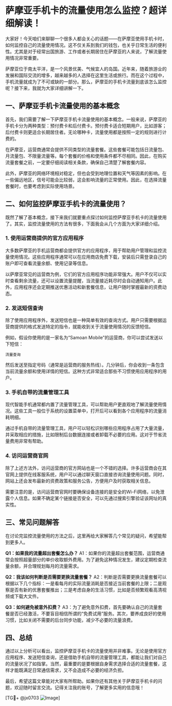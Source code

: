 # 萨摩亚手机卡的流量使用怎么监控？超详细解读！

大家好！今天咱们来聊聊一个很多人都会关心的话题——在萨摩亚使用手机卡时，如何监控自己的流量使用情况。这不仅关系到我们的钱包，也关乎日常生活的便利性。尤其是对于经常出国旅游、工作或者长期居住在萨摩亚的人来说，了解流量使用情况非常重要。

萨摩亚位于南太平洋，是一个风景优美、气候宜人的岛国。近年来，随着旅游业的发展和国际交流的增多，越来越多的人选择在这里生活或旅行。而在这个过程中，手机流量就成为了不可或缺的一部分。那么，萨摩亚的手机卡流量到底该怎么监控呢？接下来，我就为大家详细讲解一下。

## 一、萨摩亚手机卡流量使用的基本概念

首先，我们需要了解一下萨摩亚手机卡流量使用的基本概念。一般来说，萨摩亚的手机卡分为两种类型：预付费卡和后付费卡。预付费卡适合短期用户，比如游客；后付费卡则更适合长期居住者。无论哪种卡，流量使用都是按照一定的规则进行计费的。

在萨摩亚，运营商通常会提供不同类型的流量套餐。这些套餐可能包括日流量包、月流量包、不限量流量等。每个套餐的价格和使用条件都不尽相同。因此，在购买流量套餐之前，一定要仔细阅读相关条款，确保自己清楚了解套餐内容。

此外，萨摩亚的网络环境相对稳定，但也会受到地理位置和天气等因素的影响。在一些偏远地区，信号可能会比较弱，这会影响流量的正常使用。因此，在选择流量套餐时，也要考虑到实际使用场景。

## 二、如何监控萨摩亚手机卡的流量使用？

既然了解了基本概念，接下来我们就要重点探讨如何监控萨摩亚手机卡的流量使用了。其实，监控流量使用的方法有很多，下面我会从几个方面为大家详细介绍。

### 1. 使用运营商提供的官方应用程序

大多数萨摩亚的手机运营商都会提供官方的应用程序，用于帮助用户管理和监控流量使用情况。这些应用程序通常可以在应用商店免费下载，安装后只需登录自己的账户即可查看流量余额、使用记录等信息。

以萨摩亚常见的运营商为例，它们的官方应用程序功能非常强大。用户不仅可以实时查看剩余流量，还可以设置流量提醒，当流量接近耗尽时会自动通知用户。此外，应用程序还会定期推送优惠活动和新套餐信息，让用户随时掌握最新的资费动态。

### 2. 发送短信查询

除了使用应用程序外，发送短信也是一种简单有效的查询方式。用户只需要根据运营商提供的格式发送特定的指令，就能收到关于流量使用情况的反馈短信。

例如，假设你使用的是一家名为“Samoan Mobile”的运营商，你可以尝试发送以下短信：
```
流量查询
```
然后发送至指定号码（通常是运营商的服务热线）。几分钟后，你会收到一条包含当前流量余额和使用详情的短信。这种方式非常适合那些不习惯使用应用程序的用户。

### 3. 手机自带的流量管理工具

现代智能手机通常都内置了流量管理工具，可以帮助用户更直观地了解流量使用情况。这些工具一般位于系统的设置菜单中，打开后可以看到各个应用程序的流量消耗明细。

通过手机自带的流量管理工具，用户可以轻松识别哪些应用程序占用了大量流量，并采取相应的措施，比如限制后台数据连接或者卸载不必要的应用。这对于节省流量费用非常有帮助。

### 4. 访问运营商官网

除了上述方法外，访问运营商的官方网站也是一个不错的选择。许多运营商会在其官网上提供在线客服系统，用户可以通过聊天窗口直接咨询流量使用问题。同时，网站上还会发布最新的资费政策和服务公告，方便用户及时获取相关信息。

需要注意的是，访问运营商官网时要确保设备连接的是安全的Wi-Fi网络，以免泄露个人信息。如果不确定某个链接是否安全，可以先通过搜索引擎验证该网址的真实性。

## 三、常见问题解答

在讨论完监控流量使用的方法之后，这里再给大家解答几个常见的疑问，希望能帮到更多人。

**Q1：如果我的流量超出套餐怎么办？**
A1：如果你的流量超出套餐范围，运营商通常会按照超量部分的单价收取额外费用。为了避免这种情况发生，建议定期检查流量余额，并合理规划每月的流量需求。

**Q2：我该如何判断是否需要更换流量套餐？**
A2：判断是否需要更换流量套餐可以根据以下几个指标：一是看每月的实际流量消耗是否接近当前套餐的上限；二是观察是否有新的优惠套餐推出；三是考虑自身的生活习惯，比如是否频繁观看高清视频或下载大文件。

**Q3：如何避免被意外扣费？**
A3：为了避免意外扣费，首先要确认自己的流量套餐是否已经激活，不要盲目相信所谓的“免费试用”服务。其次，要养成良好的使用习惯，比如关闭不需要的后台同步功能，减少不必要的流量浪费。

## 四、总结

通过以上分析可以看出，监控萨摩亚手机卡的流量使用并非难事。无论是使用官方应用程序、发送短信查询，还是借助手机自带的流量管理工具，都能让我们对自己的流量状况了如指掌。当然，最重要的是要根据自身需求选择合适的流量套餐，这样才能既满足日常通信需求，又不会造成不必要的经济负担。

最后，希望这篇文章能对大家有所帮助。如果你还有其他关于萨摩亚手机卡的问题，欢迎随时留言交流。记得关注我的账号，了解更多实用的信息哦！

[TG💪+ @jx0703 ![Image](https://github.com/user-attachments/assets/dbca1d08-cadb-493c-b0ec-ad6f7a83f270)]